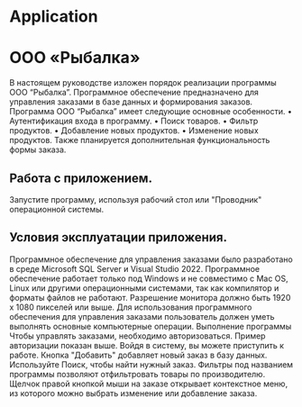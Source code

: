 # Application
# ООО «Рыбалка»
В настоящем руководстве изложен порядок реализации программы ООО “Рыбалка”. Программное обеспечение предназначено для управления заказами в базе данных и формирования заказов.
Программа ООО “Рыбалка” имеет следующие основные особенности.
•	 Аутентификация входа в программу.
•	 Поиск товаров.
•	 Фильтр продуктов.
•	Добавление новых продуктов.
•	 Изменение новых продуктов.
Также планируется дополнительная функциональность формы заказа.
 
 ## Работа с приложением.
Запустите программу, используя рабочий стол или "Проводник" операционной системы. 



## Условия эксплуатации приложения.
Программное обеспечение для управления заказами было разработано в среде Microsoft SQL Server и Visual Studio 2022.
Программное обеспечение работает только под Windows и не совместимо с Mac OS, Linux или другими операционными системами, так как компилятор и форматы файлов не работают.
Разрешение монитора должно быть 1920 x 1080 пикселей или выше.
Для использования программного обеспечения для управления заказами пользователь должен уметь выполнять основные компьютерные операции. Выполнение программы
Чтобы управлять заказами, необходимо авторизоваться. Пример авторизации показан выше.
Войдя в систему, вы можете приступить к работе.
Кнопка "Добавить" добавляет новый заказ в базу данных.
Используйте Поиск, чтобы найти нужный заказ.
Фильтры под названием программы позволяют отфильтровать товары по производителю.
Щелчок правой кнопкой мыши на заказе открывает контекстное меню, из которого можно выбрать изменение или добавление заказа.

